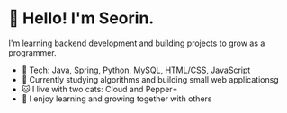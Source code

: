 # 👋 Hello! I'm Seorin.

I'm learning backend development and building projects to grow as a programmer.

- 🔧 Tech: Java, Spring, Python, MySQL, HTML/CSS, JavaScript
- 📘 Currently studying algorithms and building small web applicationsg
- 🐱 I live with two cats: Cloud and Pepper=
- 🤝 I enjoy learning and growing together with others
